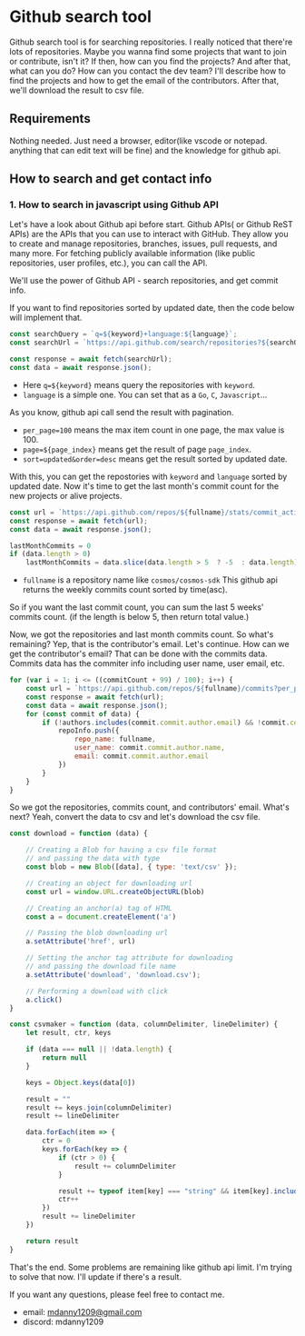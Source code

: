 # Github search tool
Github search tool is for searching repositories.
I really noticed that there're lots of repositories. Maybe you wanna find some projects that want to join or contribute, isn't it?
If then, how can you find the projects? And after that, what can you do? How can you contact the dev team?
I'll describe how to find the projects and how to get the email of the contributors.
After that, we'll download the result to csv file.

## Requirements
Nothing needed. Just need a browser, editor(like vscode or notepad. anything that can edit text will be fine) and the knowledge for github api.

## How to search and get contact info
### 1. How to search in javascript using Github API

Let's have a look about Github api before start.
Github APIs( or Github ReST APIs) are the APIs that you can use to interact with GitHub. They allow you to create and manage repositories, branches, issues, pull requests, and many more. For fetching publicly available information (like public repositories, user profiles, etc.), you can call the API.

We'll use the power of Github API - search repositories, and get commit info.

If you want to find repositories sorted by updated date, then the code below will implement that.
``` javascript
const searchQuery = `q=${keyword}+language:${language}`;
const searchUrl = `https://api.github.com/search/repositories?${searchQuery}&per_page=100&sort=updated&order=desc&page=${page_index}`;

const response = await fetch(searchUrl);
const data = await response.json();
```
- Here `q=${keyword}` means query the repositories with `keyword`.
- `language` is a simple one. You can set that as a `Go`, `C`, `Javascript`...

As you know, github api call send the result with pagination.
- `per_page=100` means the max item count in one page, the max value is 100.
- `page=${page_index}` means get the result of page `page_index`.
- `sort=updated&order=desc` means get the result sorted by updated date.


With this, you can get the repostories with `keyword` and `language` sorted by updated date.
Now it's time to get the last month's commit count for the new projects or alive projects.

``` javascript
const url = `https://api.github.com/repos/${fullname}/stats/commit_activity`;
const response = await fetch(url);
const data = await response.json();

lastMonthCommits = 0
if (data.length > 0)
    lastMonthCommits = data.slice(data.length > 5  ? -5  : data.length).reduce((tot, val) => tot + val.total, 0);
```

- `fullname` is a repository name like `cosmos/cosmos-sdk`
This github api returns the weekly commits count sorted by time(asc).

So if you want the last commit count, you can sum the last 5 weeks' commits count. (if the length is below 5, then return total value.)

Now, we got the repositories and last month commits count.
So what's remaining? Yep, that is the contributor's email.
Let's continue. How can we get the contributor's email?
That can be done with the commits data.
Commits data has the commiter info including user name, user email, etc.

``` javascript
for (var i = 1; i <= ((commitCount + 99) / 100); i++) {
    const url = `https://api.github.com/repos/${fullname}/commits?per_page=100&page=${i}`;
    const response = await fetch(url);
    const data = await response.json();
    for (const commit of data) {
        if (!authors.includes(commit.commit.author.email) && !commit.commit.author.email.includes("noreply.github.com")) {
            repoInfo.push({
                repo_name: fullname,
                user_name: commit.commit.author.name,
                email: commit.commit.author.email
            })
        }
    }
}
```

So we got the repositories, commits count, and contributors' email. What's next?
Yeah, convert the data to csv and let's download the csv file.

``` javascript
const download = function (data) {

    // Creating a Blob for having a csv file format 
    // and passing the data with type
    const blob = new Blob([data], { type: 'text/csv' });

    // Creating an object for downloading url
    const url = window.URL.createObjectURL(blob)

    // Creating an anchor(a) tag of HTML
    const a = document.createElement('a')

    // Passing the blob downloading url 
    a.setAttribute('href', url)

    // Setting the anchor tag attribute for downloading
    // and passing the download file name
    a.setAttribute('download', 'download.csv');

    // Performing a download with click
    a.click()
}

const csvmaker = function (data, columnDelimiter, lineDelimiter) {
    let result, ctr, keys

	if (data === null || !data.length) {
		return null
	}

	keys = Object.keys(data[0])

	result = ""
	result += keys.join(columnDelimiter)
	result += lineDelimiter

	data.forEach(item => {
		ctr = 0
		keys.forEach(key => {
			if (ctr > 0) {
				result += columnDelimiter
			}

			result += typeof item[key] === "string" && item[key].includes(columnDelimiter) ? `"${item[key]}"` : item[key]
			ctr++
		})
		result += lineDelimiter
	})

	return result
}
```

That's the end. Some problems are remaining like github api limit. I'm trying to solve that now. I'll update if there's a result.

If you want any questions, please feel free to contact me.

- email: mdanny1209@gmail.com
- discord: mdanny1209